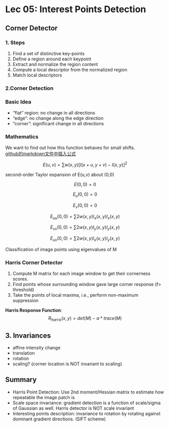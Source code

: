 # Lec 05: Interest Points Detection
## Corner Detector
### 1. Steps
1. Find a set of distinctive key-points
2. Define a region around each keypoint
3. Extract and normalize the region content
4. Compute a local descriptor from the normalized region
5. Match local descriptors

### 2.Corner Detection

### Basic Idea
- “flat” region: no change in all directions
- “edge”: no change along the edge direction
- “corner”: significant change in all directions

### Mathematics
We want to find out how this function behaves for small shifts.  
[github的markdown文件中插入公式](http://www.wanguanglu.com/2016/07/18/github-markdown-equation/)

$$E(u,v) = \sum{w(x,y)[I(x+u,y+v)-I(x,y)]^2}$$ 

second-order Taylor expansion of E(u,v) about (0,0)

$$E(0,0)=0$$

$$E_u(0,0)=0$$

$$E_v(0,0)=0$$

$$E_{uu}(0,0)=\sum2w(x,y)I_x(x,y)I_x(x,y)$$

$$E_{vv}(0,0)=\sum2w(x,y)I_y(x,y)I_y(x,y)$$

$$E_{uv}(0,0)=\sum2w(x,y)I_x(x,y)I_y(x,y)$$

Classification of image points using eigenvalues of M

### Harris Corner Detector
1. Compute M matrix for each image window to get their cornerness scores. 
2. Find points whose surrounding window gave large corner response (f> threshold) 
3. Take the points of local maxima, i.e., perform non-maximum suppression

**Harris Response Function**:
$$R_{harris}(x,y)=det(M)-a*trace(M)$$

## 3. Invariances
- affine intensity change
- translation
- rotation
- scaling? (corner location is NOT invariant to scaling)

## Summary
- Harris Point Detection: Use 2nd moment/Hessian matrix to estimate how repeatable the image patch is 
- Scale space invariance: gradient detection is a function of scale/sigma of Gaussian as well. Harris detector is NOT scale invariant 
- Interesting points description: invariance to rotation by rotating against dominant gradient directions. (SIFT scheme)
